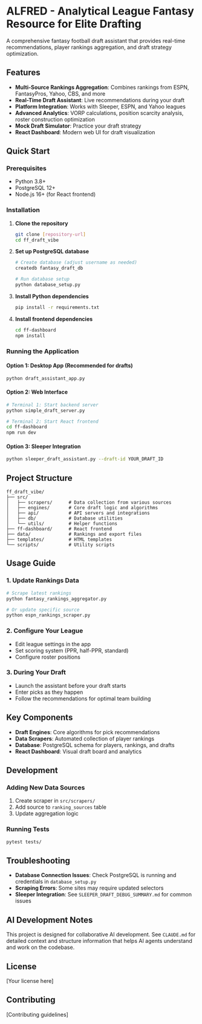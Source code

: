 # ALFRED - Analytical League Fantasy Resource for Elite Drafting

A comprehensive fantasy football draft assistant that provides real-time recommendations, player rankings aggregation, and draft strategy optimization.

## Features

- **Multi-Source Rankings Aggregation**: Combines rankings from ESPN, FantasyPros, Yahoo, CBS, and more
- **Real-Time Draft Assistant**: Live recommendations during your draft
- **Platform Integration**: Works with Sleeper, ESPN, and Yahoo leagues
- **Advanced Analytics**: VORP calculations, position scarcity analysis, roster construction optimization
- **Mock Draft Simulator**: Practice your draft strategy
- **React Dashboard**: Modern web UI for draft visualization

## Quick Start

### Prerequisites

- Python 3.8+
- PostgreSQL 12+
- Node.js 16+ (for React frontend)

### Installation

1. **Clone the repository**
   ```bash
   git clone [repository-url]
   cd ff_draft_vibe
   ```

2. **Set up PostgreSQL database**
   ```bash
   # Create database (adjust username as needed)
   createdb fantasy_draft_db
   
   # Run database setup
   python database_setup.py
   ```

3. **Install Python dependencies**
   ```bash
   pip install -r requirements.txt
   ```

4. **Install frontend dependencies**
   ```bash
   cd ff-dashboard
   npm install
   ```

### Running the Application

#### Option 1: Desktop App (Recommended for drafts)
```bash
python draft_assistant_app.py
```

#### Option 2: Web Interface
```bash
# Terminal 1: Start backend server
python simple_draft_server.py

# Terminal 2: Start React frontend
cd ff-dashboard
npm run dev
```

#### Option 3: Sleeper Integration
```bash
python sleeper_draft_assistant.py --draft-id YOUR_DRAFT_ID
```

## Project Structure

```
ff_draft_vibe/
├── src/
│   ├── scrapers/      # Data collection from various sources
│   ├── engines/       # Core draft logic and algorithms
│   ├── api/           # API servers and integrations
│   ├── db/            # Database utilities
│   └── utils/         # Helper functions
├── ff-dashboard/      # React frontend
├── data/              # Rankings and export files
├── templates/         # HTML templates
└── scripts/           # Utility scripts
```

## Usage Guide

### 1. Update Rankings Data
```bash
# Scrape latest rankings
python fantasy_rankings_aggregator.py

# Or update specific source
python espn_rankings_scraper.py
```

### 2. Configure Your League
- Edit league settings in the app
- Set scoring system (PPR, half-PPR, standard)
- Configure roster positions

### 3. During Your Draft
- Launch the assistant before your draft starts
- Enter picks as they happen
- Follow the recommendations for optimal team building

## Key Components

- **Draft Engines**: Core algorithms for pick recommendations
- **Data Scrapers**: Automated collection of player rankings
- **Database**: PostgreSQL schema for players, rankings, and drafts
- **React Dashboard**: Visual draft board and analytics

## Development

### Adding New Data Sources
1. Create scraper in `src/scrapers/`
2. Add source to `ranking_sources` table
3. Update aggregation logic

### Running Tests
```bash
pytest tests/
```

## Troubleshooting

- **Database Connection Issues**: Check PostgreSQL is running and credentials in `database_setup.py`
- **Scraping Errors**: Some sites may require updated selectors
- **Sleeper Integration**: See `SLEEPER_DRAFT_DEBUG_SUMMARY.md` for common issues

## AI Development Notes

This project is designed for collaborative AI development. See `CLAUDE.md` for detailed context and structure information that helps AI agents understand and work on the codebase.

## License

[Your license here]

## Contributing

[Contributing guidelines]